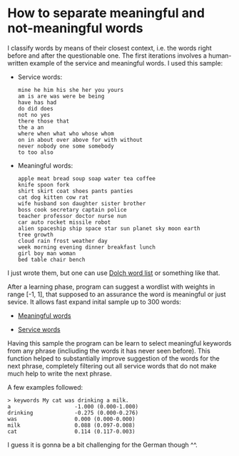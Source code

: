 How to separate meaningful and not-meaningful words
=======================================================
I classify words by means of their closest context, i.e. the words right before and after the questionable one. The first iterations involves a human-written example of the service and meaningful words. I used this sample:
  
  * Service words:
  
        mine he him his she her you yours 
        am is are was were be being 
        have has had 
        do did does 
        not no yes 
        there those that 
        the a an 
        where when what who whose whom 
        on in about over above for with without 
        never nobody one some somebody
        to too also
     
  * Meaningful words:
        
        apple meat bread soup soap water tea coffee 
        knife spoon fork 
        shirt skirt coat shoes pants panties
        cat dog kitten cow rat
        wife husband son daughter sister brother
        boss cook secretary captain police
        teacher professor doctor nurse nun
        car auto rocket missile robot 
        alien spaceship ship space star sun planet sky moon earth
        tree growth 
        cloud rain frost weather day
        week morning evening dinner breakfast lunch 
        girl boy man woman
        bed table chair bench

I just wrote them, but one can use [Dolch word list](https://en.wikipedia.org/wiki/Dolch_word_list) or something like that.

After a learning phase, program can suggest a wordlist with weights in range [-1, 1], that supposed to an assurance the word is meaningful or just sevice. It allows fast expand inital sample up to 300 words:

  * [Meaningful words](../data/hints/english/sense.txt)
        
  * [Service words](../data/hints/english/nonsense.txt)    

Having this sample the program can be learn to select meaningful keywords from any phrase (incliuding the words it has never seen before). This function helped to substantially improve suggestion of the words for the next phrase, completely filtering out all service words that do not make much help to write the next phrase.

A few examples followed:

    > keywords My cat was drinking a milk.
    a                    -1.000 (0.000-1.000)
    drinking             -0.275 (0.000-0.276)
    was                  0.000 (0.000-0.000)
    milk                 0.088 (0.097-0.008)
    cat                  0.114 (0.117-0.003)
            
I guess it is gonna be a bit challenging for the German though ^^.            